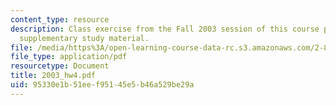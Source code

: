 ```yaml
---
content_type: resource
description: Class exercise from the Fall 2003 session of this course provided as
  supplementary study material.
file: /media/https%3A/open-learning-course-data-rc.s3.amazonaws.com/2-800-tribology-fall-2004/95330e1b51eef95145e5b46a529be29a_2003_hw4.pdf
file_type: application/pdf
resourcetype: Document
title: 2003_hw4.pdf
uid: 95330e1b-51ee-f951-45e5-b46a529be29a
---
```

